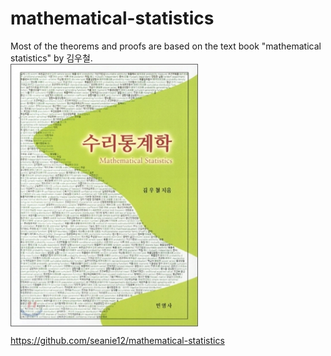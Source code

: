 # mathematical-statistics
Most of the theorems and proofs are based on the text book "mathematical statistics" by 김우철.
<br />
<img align="middle" width="300" src="https://github.com/seanie12/mathematical-statistics/blob/master/images/book.png">


https://github.com/seanie12/mathematical-statistics
